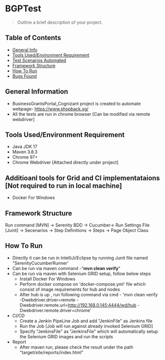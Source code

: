 # **BGPTest**
> Outline a brief description of your project.

## Table of Contents
* [General Info](#general-information)
* [Tools Used/Environment Requirement](#technologies-used)
* [Test Scenarios Automated](#features)
* [Framework Structure](#screenshots)
* [How To Run](#usage)
* [Bugs Found](#project-status)


## General Information
- BusinessGrantsPortal_Cognizant project is created to automate webpage- https://www.shopback.sg/
- All the tests are run in chrome browser [Can be modified via remote webdriver]

## Tools Used/Environment Requirement
- Java JDK 17
- Maven 3.8.3
- Chrome 97+
- Chrome Webdriver [Attached directly under project]

## Additioanl tools for Grid and CI implementataions [Not required to run in local machine]
- Docker For Windows

## Framework Structure
Run command [MVN] -> Serenity BDD -> Cucumber-> Run Settings File [Junit] -> Secenarios -> Step Definitions -> Steps -> Page Object Class


## How To Run
- Directly it can be run in IntelliJi/Eclipse by running Junit file named "SerenityCucumberRunner'
- Can be run via maven command -"**mvn clean verify**"
- Can be run via maven with Selenium GRID setup, follow below steps
    - Install Docker For Windows
    - Perform docker compose on 'docker-compose.yml' file which consist of image requirements for hub and nodes
    - After hub is up , run following command via cmd - 'mvn clean verify  -Dwebdriver.driver=remote -Dwebdriver.remote.url=http://192.168.0.145:4444/wd/hub -Dwebdriver.remote.driver=chrome'
- CI/CD
    - Create a Jenkin PipeLine Job and add "JenkinFile" as Jenkins file
    - Run the Job [Job will run against already invoked Selenium GRID]
    - Specify "JenkinsFile" as "JenkinsFile" which will automatically setup the Selenium GRID images and run the scripts
- Report
    - After maven run, please check the result under the path "target/site/reports/index.html"
